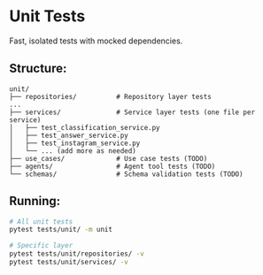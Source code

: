 # Unit Tests

Fast, isolated tests with mocked dependencies.

## Structure:

```
unit/
├── repositories/          # Repository layer tests
...
├── services/              # Service layer tests (one file per service)
│   ├── test_classification_service.py
│   ├── test_answer_service.py
│   ├── test_instagram_service.py
│   └── ... (add more as needed)
├── use_cases/             # Use case tests (TODO)
├── agents/                # Agent tool tests (TODO)
└── schemas/               # Schema validation tests (TODO)
```

## Running:

```bash
# All unit tests
pytest tests/unit/ -m unit

# Specific layer
pytest tests/unit/repositories/ -v
pytest tests/unit/services/ -v
```
